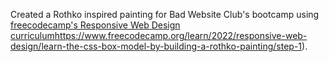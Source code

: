 Created a Rothko inspired painting for Bad Website Club's bootcamp using [freecodecamp's Responsive Web Design curriculum](https://www.freecodecamp.org/learn/2022/responsive-web-design/learn-the-css-box-model-by-building-a-rothko-painting/step-1)https://www.freecodecamp.org/learn/2022/responsive-web-design/learn-the-css-box-model-by-building-a-rothko-painting/step-1).
